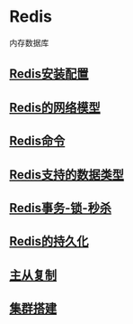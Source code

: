 # Redis
内存数据库

## [Redis安装配置](./REDIS-INSTALL.MD)

## [Redis的网络模型](./)

## [Redis命令](./REDIS-COMMAND.MD)

## [Redis支持的数据类型](./REDIS-COMMAND.MD)

## [Redis事务-锁-秒杀](./REDIS-TRANSACTION-LOCK-SECKILL.MD)

## [Redis的持久化](./READIS-PERSISTENCE.MD)

## [主从复制](./MASTER-SLAVE-REPLICATION.MD)

## [集群搭建](./READIS-CLUSTER-BUILD.MD)
